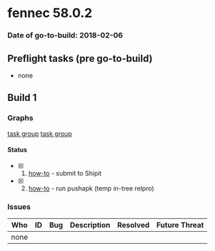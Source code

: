 # fennec 58.0.2

### Date of go-to-build: 2018-02-06

## Preflight tasks (pre go-to-build)
- none

## Build 1  

### Graphs
[task group](https://tools.taskcluster.net/push-inspector/#/TgCGVMmKSSaX3ETWGdms7w)
[task group](https://tools.taskcluster.net/push-inspector/#/KgYNsuioTg6nba0_GOOIAA)


#### Status
- [x] 1.  [how-to](https://wiki.mozilla.org/Release:Release_Automation_on_Mercurial:Starting_a_Release#Submit_to_Ship_It)  - submit to Shipit
- [x] 2.  [how-to](https://github.com/mozilla-releng/releasewarrior-2.0/blob/master/old-how-tos/fennec-temp-relpro.md#kick-off-publish-action-task)  - run pushapk (temp in-tree relpro)

### Issues
| Who                 | ID               | Bug                                                                 | Description                | Resolved                | Future Threat                |
| ------------------- | ---------------- | ------------------------------------------------------------------- | -------------------------- | ----------------------- | ---------------------------- |
| none | | | | | |

